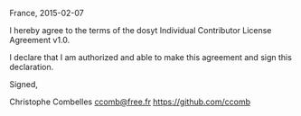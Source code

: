 France, 2015-02-07

I hereby agree to the terms of the dosyt Individual Contributor License
Agreement v1.0.

I declare that I am authorized and able to make this agreement and sign this
declaration.

Signed,

Christophe Combelles ccomb@free.fr https://github.com/ccomb
